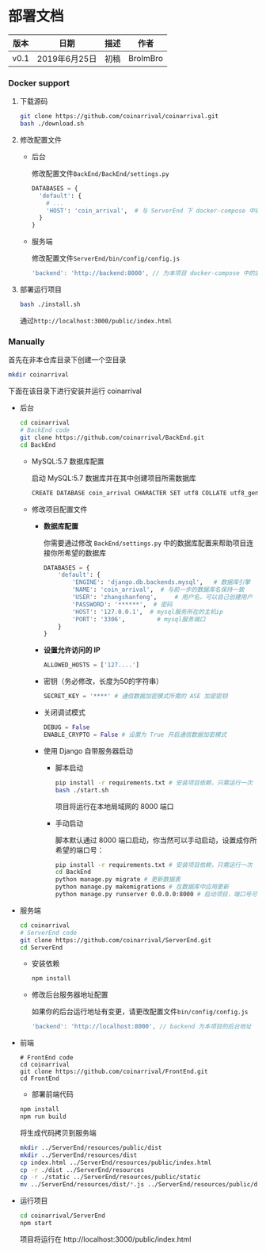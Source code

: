 # 部署文档

|版本|日期|描述|作者|
|-|-|-|-|
|v0.1|2019年6月25日|初稿|BroImBro|

### Docker support

1. 下载源码

    ```bash
    git clone https://github.com/coinarrival/coinarrival.git
    bash ./download.sh
    ```

2. 修改配置文件

    - 后台

      修改配置文件`BackEnd/BackEnd/settings.py`
      ```python
      DATABASES = {
        'default': {
          # ...
          'HOST': 'coin_arrival',  # 与 ServerEnd 下 docker-compose 中的数据库服务容器名保持一致
        }
      }
      ```

    - 服务端

      修改配置文件`ServerEnd/bin/config/config.js`

      ```javascript
      'backend': 'http://backend:8000', // 为本项目 docker-compose 中的后台服务名
      ```

3. 部署运行项目
    ```bash
    bash ./install.sh
    ```

    通过`http://localhost:3000/public/index.html`

### Manually

首先在非本仓库目录下创建一个空目录

```bash
mkdir coinarrival
```

下面在该目录下进行安装并运行 coinarrival

- 后台

  ```bash
  cd coinarrival
  # BackEnd code
  git clone https://github.com/coinarrival/BackEnd.git
  cd BackEnd
  ```

  - MySQL:5.7 数据库配置

    启动 MySQL:5.7 数据库并在其中创建项目所需数据库

    ```bash
    CREATE DATABASE coin_arrival CHARACTER SET utf8 COLLATE utf8_general_ci;
    ```

  - 修改项目配置文件

    - **数据库配置**

      你需要通过修改 `BackEnd/settings.py` 中的数据库配置来帮助项目连接你所希望的数据库

      ```python
      DATABASES = {
          'default': {
              'ENGINE': 'django.db.backends.mysql',   # 数据库引擎
              'NAME': 'coin_arrival',  # 与前一步的数据库名保持一致
              'USER': 'zhangshanfeng',     # 用户名，可以自己创建用户
              'PASSWORD': '******',  # 密码
              'HOST': '127.0.0.1',  # mysql服务所在的主机ip
              'PORT': '3306',         # mysql服务端口
          }
      }
      ```

    - **设置允许访问的 IP**

      ```python
      ALLOWED_HOSTS = ['127....']
      ```

    - 密钥（务必修改，长度为50的字符串）

      ```python
      SECRET_KEY = '****' # 通信数据加密模式所需的 ASE 加密密钥
      ```

    - 关闭调试模式

      ```python
      DEBUG = False
      ENABLE_CRYPTO = False # 设置为 True 开启通信数据加密模式
      ```

    - 使用 Django 自带服务器启动

      - 脚本启动

        ```bash
        pip install -r requirements.txt # 安装项目依赖，只需运行一次
        bash ./start.sh
        ```
        项目将运行在本地局域网的 8000 端口

      - 手动启动

        脚本默认通过 8000 端口启动，你当然可以手动启动，设置成你所希望的端口号：

        ```bash
        pip install -r requirements.txt # 安装项目依赖，只需运行一次
        cd BackEnd
        python manage.py migrate # 更新数据表
        python manage.py makemigrations # 在数据库中应用更新
        python manage.py runserver 0.0.0.0:8000 # 启动项目，端口号可自己修改
        ```

- 服务端

  ```bash
  cd coinarrival
  # ServerEnd code
  git clone https://github.com/coinarrival/ServerEnd.git
  cd ServerEnd
  ```

  - 安装依赖

    ```bash
    npm install
    ```
  
  - 修改后台服务器地址配置

    如果你的后台运行地址有变更，请更改配置文件`bin/config/config.js`

    ```javascript
    'backend': 'http://localhost:8000', // backend 为本项目的后台地址
    ```

- 前端

  ```
  # FrontEnd code
  cd coinarrival
  git clone https://github.com/coinarrival/FrontEnd.git
  cd FrontEnd
  ```

  - 部署前端代码
  
  ```bash
  npm install
  npm run build
  ```

  将生成代码拷贝到服务端
  ```bash
  mkdir ../ServerEnd/resources/public/dist
  mkdir ../ServerEnd/resources/dist
  cp index.html ../ServerEnd/resources/public/index.html
  cp -r ./dist ../ServerEnd/resources
  cp -r ./static ../ServerEnd/resources/public/static
  mv ../ServerEnd/resources/dist/*.js ../ServerEnd/resources/public/dist/*.js
  ```

- 运行项目

  ```bash
  cd coinarrival/ServerEnd
  npm start
  ```

  项目将运行在 http://localhost:3000/public/index.html
